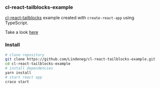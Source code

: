 ### cl-react-tailblocks-example

[cl-react-tailblocks](https://www.typescriptlang.org/) example created with `create-react-app` using TypeScript.

Take a look [here]()

### Install

```sh
# clone repository
git clone https://github.com/Lindeneg/cl-react-tailblocks-example.git
cd cl-react-tailblocks-example
# install dependencies
yarn install
# start react app
craco start
```

